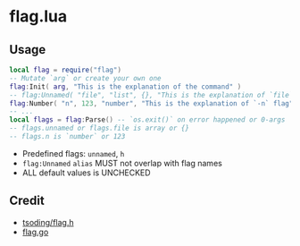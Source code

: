 # flag.lua
## Usage
```lua
local flag = require("flag")
-- Mutate `arg` or create your own one
flag:Init( arg, "This is the explanation of the command" )
-- flag:Unnamed( "file", "list", {}, "This is the explanation of `file`" )
flag:Number( "n", 123, "number", "This is the explanation of `-n` flag" )
-- ...
local flags = flag:Parse() -- `os.exit()` on error happened or 0-args
-- flags.unnamed or flags.file is array or {}
-- flags.n is `number` or 123
```
- Predefined flags: `unnamed`, `h`
- `flag:Unnamed` `alias` MUST not overlap with flag names
- ALL default values is UNCHECKED

## Credit
- [tsoding/flag.h](https://github.com/tsoding/flag.h)
- [flag.go](https://pkg.go.dev/flag)

